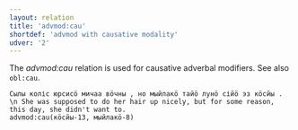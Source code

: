 ```yaml
---
layout: relation
title: 'advmod:cau'
shortdef: 'advmod with causative modality'
udver: '2'
---
```


The _advmod:cau_ relation is used for causative adverbal modifiers.
See also `obl:cau`.

~~~ sdparse
Сылы коліс юрсисӧ мичаа вӧчны , но мыйлакӧ тайӧ лунӧ сійӧ эз кӧсйы . \n She was supposed to do her hair up nicely, but for some reason, this day, she didn't want to.
advmod:cau(кӧсйы-13, мыйлакӧ-8)
~~~

<!-- Interlanguage links updated Po 11. listopadu 2024, 20:10:20 CET -->
